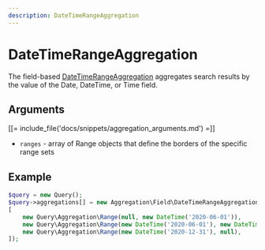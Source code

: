 ```yaml
---
description: DateTimeRangeAggregation
---
```


# DateTimeRangeAggregation

The field-based [DateTimeRangeAggregation](../../api/php_api/php_api_reference/classes/Ibexa-Contracts-Core-Repository-Values-Content-Query-Aggregation-Field-DateTimeRangeAggregation.html) aggregates search results by the value of the Date, DateTime, or Time field.

## Arguments

[[= include_file('docs/snippets/aggregation_arguments.md') =]]
- `ranges` - array of Range objects that define the borders of the specific range sets

## Example

``` php
$query = new Query();
$query->aggregations[] = new Aggregation\Field\DateTimeRangeAggregation('date', 'event', 'event_date',
[
    new Query\Aggregation\Range(null, new DateTime('2020-06-01')),
    new Query\Aggregation\Range(new DateTime('2020-06-01'), new DateTime('2020-12-31')),
    new Query\Aggregation\Range(new DateTime('2020-12-31'), null),
]);
```
